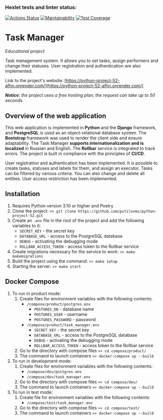 ### Hexlet tests and linter status:
[![Actions Status](https://github.com/putilovms/python-project-52/actions/workflows/hexlet-check.yml/badge.svg)](https://github.com/putilovms/python-project-52/actions)
[![Maintainability](https://api.codeclimate.com/v1/badges/157533a779f6d55f56f9/maintainability)](https://codeclimate.com/github/putilovms/python-project-52/maintainability)
[![Test Coverage](https://api.codeclimate.com/v1/badges/157533a779f6d55f56f9/test_coverage)](https://codeclimate.com/github/putilovms/python-project-52/test_coverage)

# Task Manager
*Educational project*

Task management system. It allows you to set tasks, assign performers and change their statuses. User registration and authentication are also implemented.

Link to the project's website: [https://python-project-52-afhn.onrender.com/](https://python-project-52-afhn.onrender.com/)

***Notice**: the project uses a free hosting plan, the request can take up to 50 seconds.*

## Overview of the web application

This web application is implemented in **Python** and the **Django** framework, and **PostgreSQL** is used as an object-relational database system. The **Bootstrap** framework was used to render the client side and ensure adaptability. The Task Manager **supports internationalization and is localized** in Russian and English. The **Rollbar** service is integrated to track errors. The project is built in compliance with the principles of **CI/CD**.

User registration and authentication has been implemented. It is possible to create tasks, statuses and labels for them, and assign an executor. Tasks can be filtered by various criteria. You can also change and delete all entities. User access restriction has been implemented.

## Installation

1. Requires Python version 3.10 or higher and Poetry
2. Clone the project: `>> git clone https://github.com/putilovms/python-project-52.git`
3. Create an `.env` file in the root of the project and add the following variables to it:
    * `SECRET_KEY` - the secret key
    * `DATABASE_URL` - access to the PostgreSQL database
    * `DEBUG` - activating the debugging mode
    * `ROLLBAR_ACCESS_TOKEN` - access token to the Rollbar service
4. Create migrations necessary for the service to work: `>> make makemigrations`
5. Build the project using the command: `>> make setup`
6. Starting the server: `>> make start`

## Docker Compose

1. To run in product mode:
   1. Create files for environment variables with the following contents:
      * `/compose/product/postgres.env`
         * `POSTGRES_DB` - database name
         * `POSTGRES_USER` - username
         * `POSTGRES_PASSWORD` - password
      * `/compose/product/task_manager.env`
         * `SECRET_KEY` - the secret key
         * `DATABASE_URL` - access to the PostgreSQL database
         * `DEBUG` - activating the debugging mode
         * `ROLLBAR_ACCESS_TOKEN` - access token to the Rollbar service
   2. Go to the directory with compose files `>> cd compose/product/`
   3. The command to launch containers `>> docker-compose up --build`
2. To run in development mode:
   1. Create files for environment variables with the following contents:
      * `/compose/dev/postgres.env`
      * `/compose/dev/task_manager.env`
   2. Go to the directory with compose files `>> cd compose/dev/`
   3. The command to launch containers `>> docker-compose up --build`
3. To run in test mode:
   1. Create file for environment variables with the following contents:
      * `/compose/test/task_manager.env`
   2. Go to the directory with compose files `>> cd compose/test/`
   3. The command to launch containers `>> docker-compose up --build`